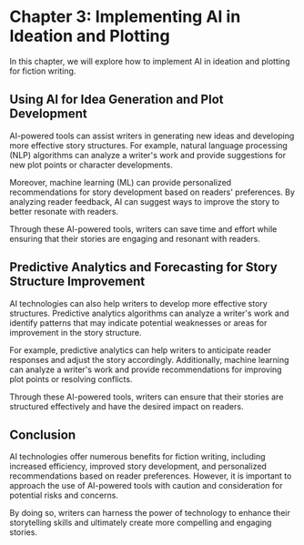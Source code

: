Chapter 3: Implementing AI in Ideation and Plotting
===================================================

In this chapter, we will explore how to implement AI in ideation and plotting for fiction writing.

Using AI for Idea Generation and Plot Development
-------------------------------------------------

AI-powered tools can assist writers in generating new ideas and developing more effective story structures. For example, natural language processing (NLP) algorithms can analyze a writer's work and provide suggestions for new plot points or character developments.

Moreover, machine learning (ML) can provide personalized recommendations for story development based on readers' preferences. By analyzing reader feedback, AI can suggest ways to improve the story to better resonate with readers.

Through these AI-powered tools, writers can save time and effort while ensuring that their stories are engaging and resonant with readers.

Predictive Analytics and Forecasting for Story Structure Improvement
--------------------------------------------------------------------

AI technologies can also help writers to develop more effective story structures. Predictive analytics algorithms can analyze a writer's work and identify patterns that may indicate potential weaknesses or areas for improvement in the story structure.

For example, predictive analytics can help writers to anticipate reader responses and adjust the story accordingly. Additionally, machine learning can analyze a writer's work and provide recommendations for improving plot points or resolving conflicts.

Through these AI-powered tools, writers can ensure that their stories are structured effectively and have the desired impact on readers.

Conclusion
----------

AI technologies offer numerous benefits for fiction writing, including increased efficiency, improved story development, and personalized recommendations based on reader preferences. However, it is important to approach the use of AI-powered tools with caution and consideration for potential risks and concerns.

By doing so, writers can harness the power of technology to enhance their storytelling skills and ultimately create more compelling and engaging stories.
